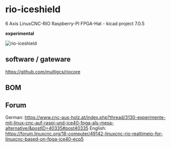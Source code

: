 # rio-iceshield
6 Axis LinuxCNC-RIO Raspberry-PI FPGA-Hat - kicad project 7.0.5

**experimental**


![rio-iceshield](./rio-iceshield.png)

## software / gateware
https://github.com/multigcs/riocore

## BOM


## Forum
German: https://www.cnc-aus-holz.at/index.php?thread/3130-experimente-mit-linux-cnc-auf-raspi-und-ice40-fpga-als-mesa-alternative/&postID=40335#post40335
English: https://forum.linuxcnc.org/18-computer/49142-linuxcnc-rio-realtimeio-for-linuxcnc-based-on-fpga-ice40-ecp5
